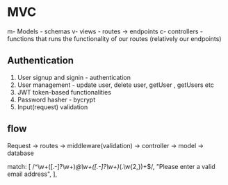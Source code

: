 # MVC

m- Models - schemas
v- views - routes -> endpoints
c- controllers - functions that runs the functionality of our routes (relatively our endpoints)

## Authentication

1. User signup and signin - authentication
2. User management - update user, delete user, getUser , getUsers etc
3. JWT token-based functionalities
4. Password hasher - bycrypt
5. Input(request) validation

## flow

Request -> routes -> middleware(validation) -> controller -> model -> database



 match: [
        /^\w+([\.-]?\w+)*@\w+([\.-]?\w+)*(\.\w{2,})+$/,
        "Please enter a valid email address",
      ],